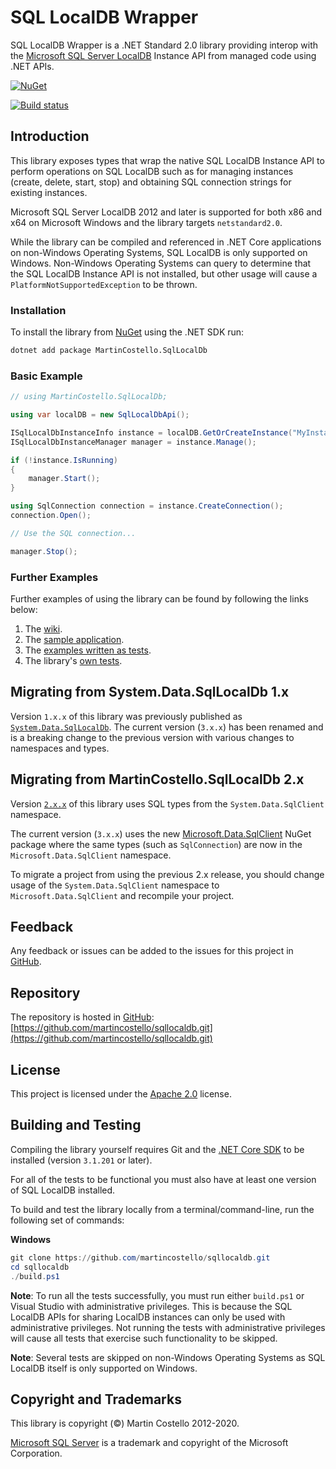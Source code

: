 # SQL LocalDB Wrapper

SQL LocalDB Wrapper is a .NET Standard 2.0 library providing interop with the [Microsoft SQL Server LocalDB](https://docs.microsoft.com/en-us/sql/relational-databases/express-localdb-instance-apis/sql-server-express-localdb-reference-instance-apis?view=sql-server-2017 "SQL Server Express LocalDB Reference - Instance APIs") Instance API from managed code using .NET APIs.

[![NuGet](https://buildstats.info/nuget/MartinCostello.SqlLocalDb?includePreReleases=true)](http://www.nuget.org/packages/MartinCostello.SqlLocalDb "Download MartinCostello.SqlLocalDb from NuGet")

[![Build status](https://github.com/martincostello/sqllocaldb/workflows/build/badge.svg?branch=main&event=push)](https://github.com/martincostello/sqllocaldb/actions?query=workflow%3Abuild+branch%3Amain+event%3Apush)

## Introduction

This library exposes types that wrap the native SQL LocalDB Instance API to perform operations on SQL LocalDB such as for managing instances (create, delete, start, stop) and obtaining SQL connection strings for existing instances.

Microsoft SQL Server LocalDB 2012 and later is supported for both x86 and x64 on Microsoft Windows and the library targets `netstandard2.0`.

While the library can be compiled and referenced in .NET Core applications on non-Windows Operating Systems, SQL LocalDB is only supported on Windows. Non-Windows Operating Systems can query to determine that the SQL LocalDB Instance API is not installed, but other usage will cause a `PlatformNotSupportedException` to be thrown.

### Installation

To install the library from [NuGet](https://www.nuget.org/packages/MartinCostello.SqlLocalDb/ "MartinCostello.SqlLocalDb on NuGet.org") using the .NET SDK run:

```sh
dotnet add package MartinCostello.SqlLocalDb
```

### Basic Example

```csharp
// using MartinCostello.SqlLocalDb;

using var localDB = new SqlLocalDbApi();

ISqlLocalDbInstanceInfo instance = localDB.GetOrCreateInstance("MyInstance");
ISqlLocalDbInstanceManager manager = instance.Manage();

if (!instance.IsRunning)
{
    manager.Start();
}

using SqlConnection connection = instance.CreateConnection();
connection.Open();

// Use the SQL connection...

manager.Stop();
```

### Further Examples

Further examples of using the library can be found by following the links below:

  1. The [wiki](https://github.com/martincostello/sqllocaldb/wiki/Examples "Examples in the SQL LocalDB Wrapper wiki").
  1. The [sample application](https://github.com/martincostello/sqllocaldb/tree/main/samples "TodoApp sample").
  1. The [examples written as tests](https://github.com/martincostello/sqllocaldb/blob/main/tests/SqlLocalDb.Tests/Examples.cs "Examples as tests").
  1. The library's [own tests](https://github.com/martincostello/sqllocaldb/tree/main/tests/SqlLocalDb.Tests "View MartinCostello.SqlLocalDb's tests").

## Migrating from System.Data.SqlLocalDb 1.x

Version `1.x.x` of this library was previously published as [`System.Data.SqlLocalDb`](https://www.nuget.org/packages/System.Data.SqlLocalDb/ "System.Data.SqlLocalDb on NuGet"). The current version (`3.x.x`) has been renamed and is a breaking change to the previous version with various changes to namespaces and types.

## Migrating from MartinCostello.SqlLocalDb 2.x

Version [`2.x.x`](https://www.nuget.org/packages/MartinCostello.SqlLocalDb/2.0.0 "MartinCostello.SqlLocalDb 2.0.0 on NuGet") of this library uses SQL types from the `System.Data.SqlClient` namespace.

The current version (`3.x.x`) uses the new [Microsoft.Data.SqlClient](https://www.nuget.org/packages/Microsoft.Data.SqlClient/) NuGet package where the same types (such as `SqlConnection`) are now in the `Microsoft.Data.SqlClient` namespace.

To migrate a project from using the previous 2.x release, you should change usage of the `System.Data.SqlClient` namespace to `Microsoft.Data.SqlClient` and recompile your project.

## Feedback

Any feedback or issues can be added to the issues for this project in [GitHub](https://github.com/martincostello/sqllocaldb/issues "Issues for this project on GitHub.com").

## Repository

The repository is hosted in [GitHub](https://github.com/martincostello/sqllocaldb "This project on GitHub.com"): [https://github.com/martincostello/sqllocaldb.git](https://github.com/martincostello/sqllocaldb.git)

## License

This project is licensed under the [Apache 2.0](http://www.apache.org/licenses/LICENSE-2.0.txt "The Apache 2.0 license") license.

## Building and Testing

Compiling the library yourself requires Git and the [.NET Core SDK](https://www.microsoft.com/net/download/core "Download the .NET Core SDK") to be installed (version `3.1.201` or later).

For all of the tests to be functional you must also have at least one version of SQL LocalDB installed.

To build and test the library locally from a terminal/command-line, run the following set of commands:

**Windows**

```powershell
git clone https://github.com/martincostello/sqllocaldb.git
cd sqllocaldb
./build.ps1
```

**Note**: To run all the tests successfully, you must run either `build.ps1` or Visual Studio with administrative privileges. This is because the SQL LocalDB APIs for sharing LocalDB instances can only be used with administrative privileges. Not running the tests with administrative privileges will cause all tests that exercise such functionality to be skipped.

**Note**: Several tests are skipped on non-Windows Operating Systems as SQL LocalDB itself is only supported on Windows.

## Copyright and Trademarks

This library is copyright (©) Martin Costello 2012-2020.

[Microsoft SQL Server](https://www.microsoft.com/en-gb/sql-server/) is a trademark and copyright of the Microsoft Corporation.
